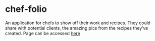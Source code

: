 # chef-folio
An application for chefs to show off their work and recipes. They could share with potential clients, the amazing pics from the recipes they’ve created. Page can be accessed [here](https://fegoworks.github.io/chef-folio/ui/)
